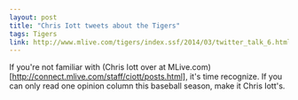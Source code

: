 ```yaml
---
layout: post
title: "Chris Iott tweets about the Tigers"
tags: Tigers
link: http://www.mlive.com/tigers/index.ssf/2014/03/twitter_talk_6.html
---
```


If you're not familiar with (Chris Iott over at MLive.com)[http://connect.mlive.com/staff/ciott/posts.html], it's time recognize.  If you can only read one opinion column this baseball season, make it Chris Iott's.
